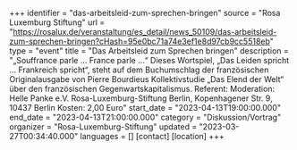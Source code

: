 +++
identifier = "das-arbeitsleid-zum-sprechen-bringen"
source = "Rosa Luxemburg Stiftung"
url = "https://rosalux.de/veranstaltung/es_detail/news_50109/das-arbeitsleid-zum-sprechen-bringen?cHash=95e0bc71a74e3ef1e8d97cb9cc5518eb"
type = "event"
title = "Das Arbeitsleid zum Sprechen bringen"
description = "„Souffrance parle … France parle …“ Dieses Wortspiel, „Das Leiden spricht … Frankreich spricht“, steht auf dem Buchumschlag der französischen Originalausgabe von Pierre Bourdieus Kollektivstudie „Das Elend der Welt“ über den französischen Gegenwartskapitalismus.
Referent: 
Moderation: 
Helle Panke e.V.  Rosa-Luxemburg-Stiftung Berlin, Kopenhagener Str. 9, 10437 Berlin
Kosten: 2,00 Euro"
start_date = "2023-04-13T19:00:00.000"
end_date = "2023-04-13T21:00:00.000"
category = "Diskussion/Vortrag"
organizer = "Rosa-Luxemburg-Stiftung"
updated = "2023-03-27T00:34:40.000"
languages = []
[contact]
[location]
+++